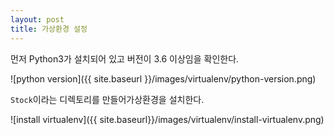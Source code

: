 ```yaml
---
layout: post
title: 가상환경 설정
---
```


먼저 Python3가 설치되어 있고 버전이 3.6 이상임을 확인한다.

![python version]({{ site.baseurl }}/images/virtualenv/python-version.png)

`Stock`이라는 디렉토리를 만들어가상환경을 설치한다.

![install virtualenv]({{ site.baseurl}}/images/virtualenv/install-virtualenv.png)
